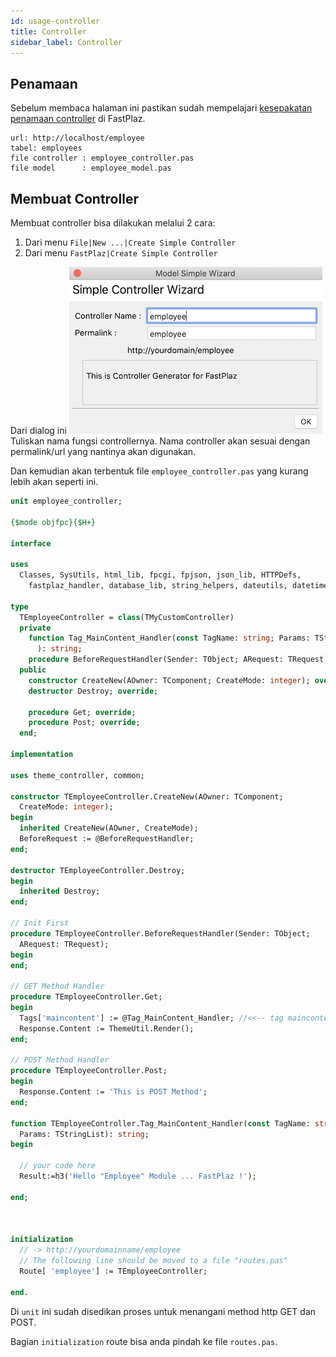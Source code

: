 ```yaml
---
id: usage-controller
title: Controller
sidebar_label: Controller
---
```


## Penamaan

Sebelum membaca halaman ini pastikan sudah mempelajari [kesepakatan penamaan controller](/docs/usage#penamaan) di FastPlaz.

```note
url: http://localhost/employee
tabel: employees
file controller : employee_controller.pas
file model      : employee_model.pas
```

## Membuat Controller

Membuat controller bisa dilakukan melalui 2 cara:
1. Dari menu `File|New ...|Create Simple Controller`
2. Dari menu `FastPlaz|Create Simple Controller`

Dari dialog ini
![Menu Controller](/img/fastplaz/wizard-controller-new.png)
Tuliskan nama fungsi controllernya. Nama controller akan sesuai dengan permalink/url yang nantinya akan digunakan.

Dan kemudian akan terbentuk file `employee_controller.pas` yang kurang lebih akan seperti ini.

```pascal
unit employee_controller;

{$mode objfpc}{$H+}

interface

uses
  Classes, SysUtils, html_lib, fpcgi, fpjson, json_lib, HTTPDefs, 
    fastplaz_handler, database_lib, string_helpers, dateutils, datetime_helpers;

type
  TEmployeeController = class(TMyCustomController)
  private
    function Tag_MainContent_Handler(const TagName: string; Params: TStringList
      ): string;
    procedure BeforeRequestHandler(Sender: TObject; ARequest: TRequest);
  public
    constructor CreateNew(AOwner: TComponent; CreateMode: integer); override;
    destructor Destroy; override;

    procedure Get; override;
    procedure Post; override;
  end;

implementation

uses theme_controller, common;

constructor TEmployeeController.CreateNew(AOwner: TComponent; 
  CreateMode: integer);
begin
  inherited CreateNew(AOwner, CreateMode);
  BeforeRequest := @BeforeRequestHandler;
end;

destructor TEmployeeController.Destroy;
begin
  inherited Destroy;
end;

// Init First
procedure TEmployeeController.BeforeRequestHandler(Sender: TObject; 
  ARequest: TRequest);
begin
end;

// GET Method Handler
procedure TEmployeeController.Get;
begin
  Tags['maincontent'] := @Tag_MainContent_Handler; //<<-- tag maincontent handler
  Response.Content := ThemeUtil.Render();
end;

// POST Method Handler
procedure TEmployeeController.Post;
begin
  Response.Content := 'This is POST Method';
end;

function TEmployeeController.Tag_MainContent_Handler(const TagName: string; 
  Params: TStringList): string;
begin

  // your code here
  Result:=h3('Hello "Employee" Module ... FastPlaz !');

end;



initialization
  // -> http://yourdomainname/employee
  // The following line should be moved to a file "routes.pas"
  Route[ 'employee'] := TEmployeeController;

end.
```

Di `unit` ini sudah disedikan proses untuk menangani method http GET dan POST.

Bagian `initialization` route bisa anda pindah ke file `routes.pas`.
